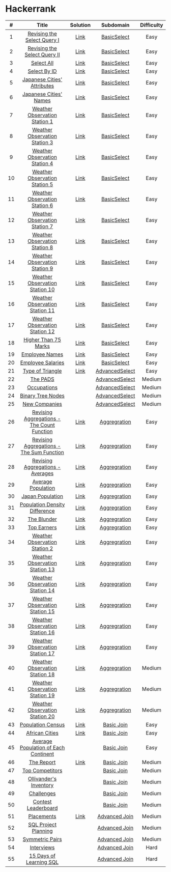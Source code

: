 # Hackerrank

| # | Title | Solution | Subdomain | Difficulty |
|:-:|:-----:|:--------:|:----------:|:----------:|
| 1 | [Revising the Select Query I](https://www.hackerrank.com/challenges/revising-the-select-query/problem?isFullScreen=true) | [Link](https://github.com/goksuturac/Hackerrank/blob/main/BasicSelect/RevisingSelectQuery_I.sql) | [BasicSelect](https://github.com/goksuturac/Hackerrank/blob/main/BasicSelect) | Easy |
| 2 | [Revising the Select Query II](https://www.hackerrank.com/challenges/revising-the-select-query-2/problem)| [Link](https://github.com/goksuturac/Hackerrank/blob/main/BasicSelect/RevisingSelectQuery_II.sql) | [BasicSelect](https://github.com/goksuturac/Hackerrank/blob/main/BasicSelect) | Easy |
| 3 | [Select All](https://www.hackerrank.com/challenges/select-all-sql/problem?isFullScreen=false)| [Link](https://github.com/goksuturac/Hackerrank/blob/main/BasicSelect/SelectAll.sql) | [BasicSelect](https://github.com/goksuturac/Hackerrank/blob/main/BasicSelect) | Easy |
| 4 | [Select By ID](https://www.hackerrank.com/challenges/select-by-id/problem?isFullScreen=false)| [Link](https://github.com/goksuturac/Hackerrank/blob/main/BasicSelect/SelectByID.sql) | [BasicSelect](https://github.com/goksuturac/Hackerrank/blob/main/BasicSelect) | Easy |
| 5 | [Japanese Cities' Attributes](https://www.hackerrank.com/challenges/japanese-cities-attributes/problem?isFullScreen=false)| [Link](https://github.com/goksuturac/Hackerrank/blob/main/BasicSelect/JapaneseCitiesAttributes.sql) | [BasicSelect](https://github.com/goksuturac/Hackerrank/blob/main/BasicSelect) | Easy |
| 6 | [Japanese Cities' Names](https://www.hackerrank.com/challenges/japanese-cities-name/problem?isFullScreen=false)| [Link](https://github.com/goksuturac/Hackerrank/blob/main/BasicSelect/JapaneseCitiesNames.sql) | [BasicSelect](https://github.com/goksuturac/Hackerrank/blob/main/BasicSelect) | Easy |
| 7 | [Weather Observation Station 1](https://www.hackerrank.com/challenges/weather-observation-station-1/problem?isFullScreen=false)| [Link](https://github.com/goksuturac/Hackerrank/blob/main/BasicSelect/WeatherObservationStation_I.sql) | [BasicSelect](https://github.com/goksuturac/Hackerrank/blob/main/BasicSelect) | Easy |
| 8 | [Weather Observation Station 3](https://www.hackerrank.com/challenges/weather-observation-station-3/problem?isFullScreen=false)| [Link](https://github.com/goksuturac/Hackerrank/blob/main/BasicSelect/WeatherObservationStation_III.sql) | [BasicSelect](https://github.com/goksuturac/Hackerrank/blob/main/BasicSelect) | Easy |
| 9 | [Weather Observation Station 4](https://www.hackerrank.com/challenges/weather-observation-station-4/problem?isFullScreen=false)| [Link](https://github.com/goksuturac/Hackerrank/blob/main/BasicSelect/WeatherObservationStation_IV.sql) | [BasicSelect](https://github.com/goksuturac/Hackerrank/blob/main/BasicSelect) | Easy |
| 10 | [Weather Observation Station 5](https://www.hackerrank.com/challenges/weather-observation-station-5/problem?isFullScreen=false)| [Link](https://github.com/goksuturac/Hackerrank/blob/main/BasicSelect/WeatherObservationStation_V.sql) | [BasicSelect](https://github.com/goksuturac/Hackerrank/blob/main/BasicSelect) | Easy |
| 11 | [Weather Observation Station 6](https://www.hackerrank.com/challenges/weather-observation-station-6/problem?isFullScreen=false)| [Link](https://github.com/goksuturac/Hackerrank/blob/main/BasicSelect/WeatherObservationStation_VI.sql) | [BasicSelect](https://github.com/goksuturac/Hackerrank/blob/main/BasicSelect) | Easy |
| 12 | [Weather Observation Station 7](https://www.hackerrank.com/challenges/weather-observation-station-7/problem?isFullScreen=false)| [Link](https://github.com/goksuturac/Hackerrank/blob/main/BasicSelect/WeatherObservationStation_VII.sql) | [BasicSelect](https://github.com/goksuturac/Hackerrank/blob/main/BasicSelect) | Easy |
| 13 | [Weather Observation Station 8](https://www.hackerrank.com/challenges/weather-observation-station-8/problem?isFullScreen=false)| [Link](https://github.com/goksuturac/Hackerrank/blob/main/BasicSelect/WeatherObservationStation_VIII.sql) | [BasicSelect](https://github.com/goksuturac/Hackerrank/blob/main/BasicSelect) | Easy |
| 14 | [Weather Observation Station 9](https://www.hackerrank.com/challenges/weather-observation-station-9/problem?isFullScreen=false)| [Link](https://github.com/goksuturac/Hackerrank/blob/main/BasicSelect/WeatherObservationStation_IX.sql) | [BasicSelect](https://github.com/goksuturac/Hackerrank/blob/main/BasicSelect) | Easy |
| 15 | [Weather Observation Station 10](https://www.hackerrank.com/challenges/weather-observation-station-10/problem?isFullScreen=false)| [Link](https://github.com/goksuturac/Hackerrank/blob/main/BasicSelect/WeatherObservationStation_X.sql) | [BasicSelect](https://github.com/goksuturac/Hackerrank/blob/main/BasicSelect) | Easy |
| 16 | [Weather Observation Station 11](https://www.hackerrank.com/challenges/weather-observation-station-11/problem?isFullScreen=false)| [Link](https://github.com/goksuturac/Hackerrank/blob/main/BasicSelect/WeatherObservationStation_XI.sql) | [BasicSelect](https://github.com/goksuturac/Hackerrank/blob/main/BasicSelect) | Easy |
| 17 | [Weather Observation Station 12](https://www.hackerrank.com/challenges/weather-observation-station-12/problem?isFullScreen=false)| [Link](https://github.com/goksuturac/Hackerrank/blob/main/BasicSelect/WeatherObservationStation_XII.sql) | [BasicSelect](https://github.com/goksuturac/Hackerrank/blob/main/BasicSelect) | Easy |
| 18 | [Higher Than 75 Marks](https://www.hackerrank.com/challenges/more-than-75-marks/problem?isFullScreen=false)| [Link](https://github.com/goksuturac/Hackerrank/blob/main/BasicSelect/HigherThan75Marks.sql) | [BasicSelect](https://github.com/goksuturac/Hackerrank/blob/main/BasicSelect) | Easy |
| 19 | [Employee Names](https://www.hackerrank.com/challenges/name-of-employees/problem?isFullScreen=false)| [Link](https://github.com/goksuturac/Hackerrank/blob/main/BasicSelect/EmployeeNames.sql) | [BasicSelect](https://github.com/goksuturac/Hackerrank/blob/main/BasicSelect) | Easy |
| 20 | [Employee Salaries](https://www.hackerrank.com/challenges/salary-of-employees/problem?isFullScreen=false)| [Link](https://github.com/goksuturac/Hackerrank/blob/main/BasicSelect/EmployeeSalaries.sql) | [BasicSelect](https://github.com/goksuturac/Hackerrank/blob/main/BasicSelect) | Easy |
| 21 | [Type of Triangle](https://www.hackerrank.com/challenges/what-type-of-triangle/problem?isFullScreen=false) | [Link](https://github.com/goksuturac/Hackerrank/blob/main/AdvancedSelect/Type_of_Triangle.sql) | [AdvancedSelect](https://github.com/goksuturac/Hackerrank/tree/main/AdvancedSelect) | Easy |
| 22 | [The PADS](https://www.hackerrank.com/challenges/the-pads/problem?isFullScreen=false) | []() | [AdvancedSelect](https://github.com/goksuturac/Hackerrank/tree/main/AdvancedSelect) | Medium |
| 23 | [Occupations](https://www.hackerrank.com/challenges/occupations/problem?isFullScreen=false) | []() | [AdvancedSelect](https://github.com/goksuturac/Hackerrank/tree/main/AdvancedSelect) | Medium |
| 24 | [Binary Tree Nodes](https://www.hackerrank.com/challenges/binary-search-tree-1/problem?isFullScreen=false) | []() | [AdvancedSelect](https://github.com/goksuturac/Hackerrank/tree/main/AdvancedSelect) | Medium |
| 25 | [New Companies](https://www.hackerrank.com/challenges/the-company/problem?isFullScreen=false) | []() | [AdvancedSelect](https://github.com/goksuturac/Hackerrank/tree/main/AdvancedSelect) | Medium |
| 26 | [Revising Aggregations - The Count Function](https://www.hackerrank.com/challenges/revising-aggregations-the-count-function/problem?isFullScreen=false) | [Link](https://github.com/goksuturac/Hackerrank/blob/main/Aggregation/RevisingAggregationsTheCountFunction.sql) | [Aggregration](https://github.com/goksuturac/Hackerrank/tree/main/Aggregation) | Easy |
| 27 | [Revising Aggregations - The Sum Function](https://www.hackerrank.com/challenges/revising-aggregations-sum/problem?isFullScreen=false) | [Link](https://github.com/goksuturac/Hackerrank/blob/main/Aggregation/RevisingAggregationsTheSumFunction.sql) | [Aggregration](https://github.com/goksuturac/Hackerrank/tree/main/Aggregation) | Easy |
| 28 | [Revising Aggregations - Averages](https://www.hackerrank.com/challenges/revising-aggregations-the-average-function/problem?isFullScreen=false) | [Link](https://github.com/goksuturac/Hackerrank/blob/main/Aggregation/RevisingAggregationsAverages.sql) | [Aggregration](https://github.com/goksuturac/Hackerrank/tree/main/Aggregation) | Easy |
| 29 | [Average Population](https://www.hackerrank.com/challenges/average-population/problem?isFullScreen=false) | [Link](https://github.com/goksuturac/Hackerrank/blob/main/Aggregation/AveragePopulation.sql) | [Aggregration](https://github.com/goksuturac/Hackerrank/tree/main/Aggregation) | Easy |
| 30 | [Japan Population](https://www.hackerrank.com/challenges/japan-population/problem?isFullScreen=false) | [Link](https://github.com/goksuturac/Hackerrank/blob/main/Aggregation/JapanPopulation.sql) | [Aggregration](https://github.com/goksuturac/Hackerrank/tree/main/Aggregation) | Easy |
| 31 | [Population Density Difference](https://www.hackerrank.com/challenges/population-density-difference/problem?isFullScreen=false) | [Link](https://github.com/goksuturac/Hackerrank/blob/main/Aggregation/PopulationDensityDifference.sql) | [Aggregration](https://github.com/goksuturac/Hackerrank/tree/main/Aggregation) | Easy |
| 32 | [The Blunder](https://www.hackerrank.com/challenges/the-blunder/problem?isFullScreen=false) | [Link](https://github.com/goksuturac/Hackerrank/blob/main/Aggregation/TheBlunder.sql) | [Aggregration](https://github.com/goksuturac/Hackerrank/tree/main/Aggregation) | Easy |
| 33 | [Top Earners](https://www.hackerrank.com/challenges/earnings-of-employees/problem?isFullScreen=false) | [Link](https://github.com/goksuturac/Hackerrank/blob/main/Aggregation/TopEarners.sql) | [Aggregration](https://github.com/goksuturac/Hackerrank/tree/main/Aggregation) | Easy |
| 34 | [Weather Observation Station 2](https://www.hackerrank.com/challenges/weather-observation-station-2/problem?isFullScreen=false) | [Link](https://github.com/goksuturac/HackerRank/blob/main/Aggregation/WeatherObservationStationII.sql) | [Aggregration](https://github.com/goksuturac/Hackerrank/tree/main/Aggregation) | Easy |
| 35 | [Weather Observation Station 13](https://www.hackerrank.com/challenges/weather-observation-station-13/problem?isFullScreen=false) | [Link](https://github.com/goksuturac/HackerRank/blob/main/Aggregation/WeatherObservationStationXIII.sql) | [Aggregration](https://github.com/goksuturac/Hackerrank/tree/main/Aggregation) | Easy |
| 36 | [Weather Observation Station 14](https://www.hackerrank.com/challenges/weather-observation-station-14/problem?isFullScreen=false) | [Link](https://github.com/goksuturac/HackerRank/blob/main/Aggregation/WeatherObservationStationXIV.sql) | [Aggregration](https://github.com/goksuturac/Hackerrank/tree/main/Aggregation) | Easy |
| 37 | [Weather Observation Station 15](https://www.hackerrank.com/challenges/weather-observation-station-15/problem?isFullScreen=false) | [Link](https://github.com/goksuturac/HackerRank/blob/main/Aggregation/WeatherObservationStationXV.sql) | [Aggregration](https://github.com/goksuturac/Hackerrank/tree/main/Aggregation) | Easy |
| 38 | [Weather Observation Station 16](https://www.hackerrank.com/challenges/weather-observation-station-16/problem?isFullScreen=false) | [Link](https://github.com/goksuturac/HackerRank/blob/main/Aggregation/WeatherObservationStationXVI.sql) | [Aggregration](https://github.com/goksuturac/Hackerrank/tree/main/Aggregation) | Easy |
| 39 | [Weather Observation Station 17](https://www.hackerrank.com/challenges/weather-observation-station-17/problem?isFullScreen=false) | [Link](https://github.com/goksuturac/HackerRank/blob/main/Aggregation/WeatherObservationStationXVII.sql) | [Aggregration](https://github.com/goksuturac/Hackerrank/tree/main/Aggregation) | Easy |
| 40 | [Weather Observation Station 18](https://www.hackerrank.com/challenges/weather-observation-station-18/problem?isFullScreen=false) | [Link](https://github.com/goksuturac/HackerRank/blob/main/Aggregation/WeatherObservationStationXVIII.sql) | [Aggregration](https://github.com/goksuturac/Hackerrank/tree/main/Aggregation) | Medium |
| 41 | [Weather Observation Station 19](https://www.hackerrank.com/challenges/weather-observation-station-19/problem?isFullScreen=false) | [Link](https://github.com/goksuturac/HackerRank/blob/main/Aggregation/WeatherObservationStationXIX.sql) | [Aggregration](https://github.com/goksuturac/Hackerrank/tree/main/Aggregation) | Medium |
| 42 | [Weather Observation Station 20](https://www.hackerrank.com/challenges/weather-observation-station-20/problem?isFullScreen=false) | [Link](https://github.com/goksuturac/HackerRank/blob/main/Aggregation/WeatherObservationStationXX.sql) | [Aggregration](https://github.com/goksuturac/Hackerrank/tree/main/Aggregation) | Medium |
| 43 | [Population Census](https://www.hackerrank.com/challenges/asian-population/problem?isFullScreen=false) | [Link](https://github.com/goksuturac/HackerRank/blob/main/BasicJoin/PopulationCensus.sql) | [Basic Join](https://github.com/goksuturac/HackerRank/tree/main/BasicJoin) | Easy |
| 44 | [African Cities](https://www.hackerrank.com/challenges/african-cities/problem?isFullScreen=false) | [Link](https://github.com/goksuturac/HackerRank/blob/main/BasicJoin/AfricanCities.sql) | [Basic Join](https://github.com/goksuturac/HackerRank/tree/main/BasicJoin) | Easy |
| 45 | [Average Population of Each Continent](https://www.hackerrank.com/challenges/average-population-of-each-continent/problem?isFullScreen=false) | []() | [Basic Join](https://github.com/goksuturac/HackerRank/tree/main/BasicJoin) | Easy |
| 46 | [The Report](https://www.hackerrank.com/challenges/the-report/problem?isFullScreen=false) | [Link](https://github.com/goksuturac/HackerRank/blob/main/BasicJoin/TheReport.sql) | [Basic Join](https://github.com/goksuturac/HackerRank/tree/main/BasicJoin) | Medium |
| 47 | [Top Competitors](https://www.hackerrank.com/challenges/full-score/problem?isFullScreen=false) | []() | [Basic Join](https://github.com/goksuturac/HackerRank/tree/main/BasicJoin) | Medium |
| 48 | [Ollivander's Inventory](https://www.hackerrank.com/challenges/harry-potter-and-wands/problem?isFullScreen=false) | []() | [Basic Join](https://github.com/goksuturac/HackerRank/tree/main/BasicJoin) | Medium |
| 49 | [Challenges](https://www.hackerrank.com/challenges/challenges/problem?isFullScreen=false) | []() | [Basic Join](https://github.com/goksuturac/HackerRank/tree/main/BasicJoin) | Medium |
| 50 | [Contest Leaderboard](https://www.hackerrank.com/challenges/contest-leaderboard/problem?isFullScreen=false) | []() | [Basic Join](https://github.com/goksuturac/HackerRank/tree/main/BasicJoin) | Medium |
| 51 | [Placements](https://www.hackerrank.com/challenges/placements/problem?isFullScreen=false) | [Link](https://github.com/goksuturac/HackerRank/blob/main/AdvancedJoin/Placements.sql) | [Advanced Join](https://github.com/goksuturac/HackerRank/tree/main/AdvancedJoin) | Medium |
| 52 | [SQL Project Planning](https://www.hackerrank.com/challenges/sql-projects/problem?isFullScreen=false) | []() | [Advanced Join](https://github.com/goksuturac/HackerRank/tree/main/AdvancedJoin) | Medium |
| 53 | [Symmetric Pairs](https://www.hackerrank.com/challenges/symmetric-pairs/problem?isFullScreen=false) | []() | [Advanced Join](https://github.com/goksuturac/HackerRank/tree/main/AdvancedJoin) | Medium |
| 54 | [Interviews](https://www.hackerrank.com/challenges/interviews/problem?isFullScreen=false) | []() | [Advanced Join](https://github.com/goksuturac/HackerRank/tree/main/AdvancedJoin) | Hard |
| 55 | [15 Days of Learning SQL](https://www.hackerrank.com/challenges/15-days-of-learning-sql/problem?isFullScreen=false) | []() | [Advanced Join](https://github.com/goksuturac/HackerRank/tree/main/AdvancedJoin) | Hard |






